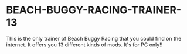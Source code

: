 # BEACH-BUGGY-RACING-TRAINER-13
This is the only trainer of Beach Buggy Racing that you could find on the internet. It offers you 13 different kinds of mods. It's for PC only!!
